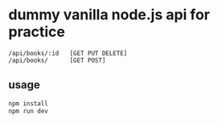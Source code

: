 # dummy vanilla node.js api for practice

```
/api/books/:id   [GET PUT DELETE]
/api/books/      [GET POST]
```

## usage
```bash
npm install
npm run dev
```
